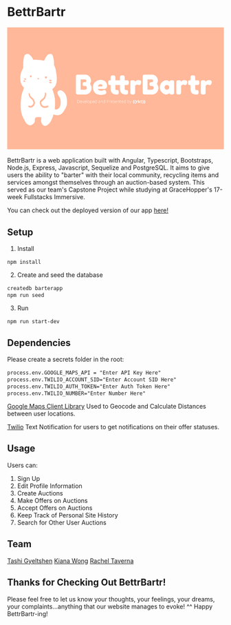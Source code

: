 # BettrBartr

![Image of BettrBartr](https://github.com/btrbrtrlilfoot/capstoneproject/blob/master/public/BettrBartr%20(18).png)

BettrBartr is a web application built with Angular, Typescript, Bootstraps, Node.js, Express, Javascript, Sequelize and PostgreSQL. It aims to give users the ability to "barter" with their local community, recycling items and services amongst themselves through an auction-based system. This served as our team's Capstone Project while studying at GraceHopper's 17-week Fullstacks Immersive. 

You can check out the deployed version of our app [here!](https://btr-bartr.herokuapp.com/)

## Setup

1. Install

```
npm install 
```

2. Create and seed the database

```
createdb barterapp
npm run seed
```

3. Run 

```
npm run start-dev 
```

## Dependencies
Please create a secrets folder in the root:
```
process.env.GOOGLE_MAPS_API = "Enter API Key Here"
process.env.TWILIO_ACCOUNT_SID="Enter Account SID Here"
process.env.TWILIO_AUTH_TOKEN="Enter Auth Token Here"
process.env.TWILIO_NUMBER="Enter Number Here"

```

[Google Maps Client Library](https://github.com/googlemaps/google-maps-services-js)
Used to Geocode and Calculate Distances between user locations. 

[Twilio](https://www.twilio.com/sms/api)
Text Notification for users to get notifications on their offer statuses. 

## Usage

Users can: 
1. Sign Up
2. Edit Profile Information
3. Create Auctions
4. Make Offers on Auctions 
5. Accept Offers on Auctions
6. Keep Track of Personal Site History 
7. Search for Other User Auctions 

## Team

[Tashi Gyeltshen](https://github.com/JSAssassin)
[Kiana Wong](https://github.com/kianawong)
[Rachel Taverna](https://github.com/rtaverna)

## Thanks for Checking Out BettrBartr! 

Please feel free to let us know your thoughts, your feelings, your dreams, your complaints...anything that our website manages to evoke! ^^ Happy BettrBartr-ing!
